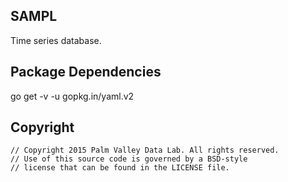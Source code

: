 ## SAMPL

Time series database.


## Package Dependencies

go get -v -u gopkg.in/yaml.v2


## Copyright

```
// Copyright 2015 Palm Valley Data Lab. All rights reserved.
// Use of this source code is governed by a BSD-style
// license that can be found in the LICENSE file.
```
